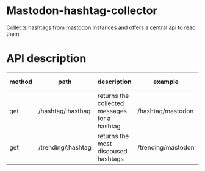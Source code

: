 # Mastodon-hashtag-collector
Collects hashtags from mastodon instances and offers a central api to read them


# API description

| method | path | description | example | user-group | options |
|---|---|---|---|---|---|
| get | /hashtag/:hasthag | returns the collected messages for a hashtag | /hashtag/mastodon | any | datetime_since
| get | /trending/:hashtag | returns the most discoused hashtags | /trending/mastodon | any | time-frame
